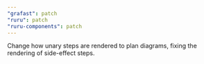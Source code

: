 ```yaml
---
"grafast": patch
"ruru": patch
"ruru-components": patch
---
```


Change how unary steps are rendered to plan diagrams, fixing the rendering of
side-effect steps.
